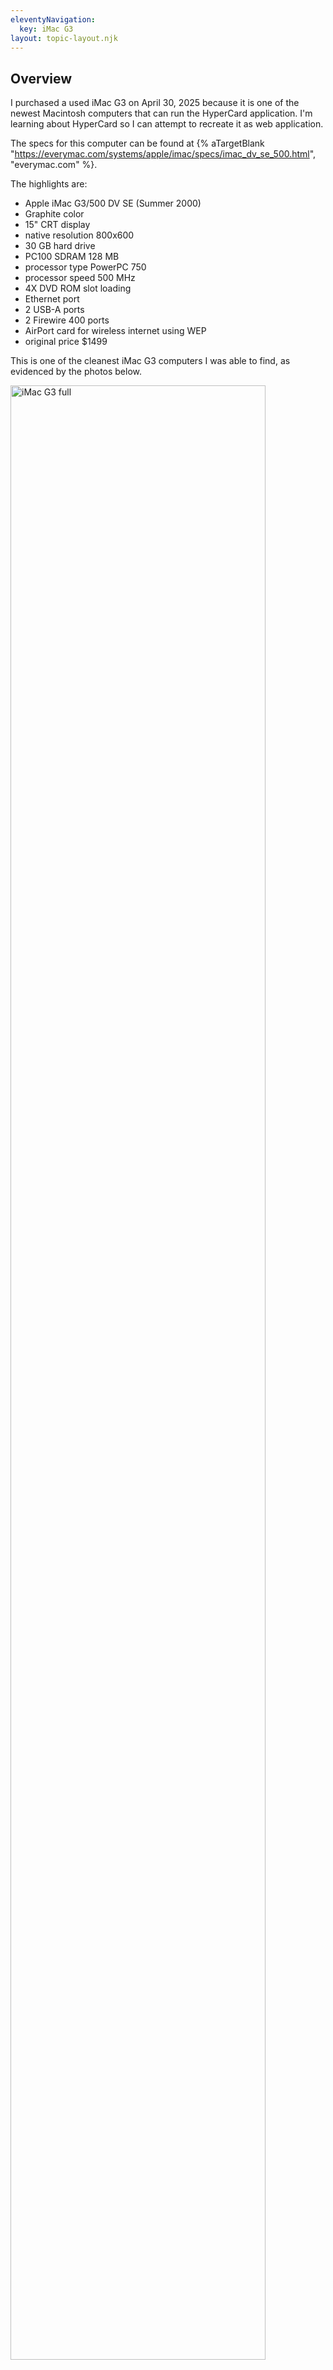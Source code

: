 ```yaml
---
eleventyNavigation:
  key: iMac G3
layout: topic-layout.njk
---
```


## Overview

I purchased a used iMac G3 on April 30, 2025
because it is one of the newest Macintosh computers
that can run the HyperCard application.
I'm learning about HyperCard so I can attempt to recreate it as web application.

The specs for this computer can be found at {% aTargetBlank
"https://everymac.com/systems/apple/imac/specs/imac_dv_se_500.html",
"everymac.com" %}.

The highlights are:

- Apple iMac G3/500 DV SE (Summer 2000)
- Graphite color
- 15" CRT display
- native resolution 800x600
- 30 GB hard drive
- PC100 SDRAM 128 MB
- processor type PowerPC 750
- processor speed 500 MHz
- 4X DVD ROM slot loading
- Ethernet port
- 2 USB-A ports
- 2 Firewire 400 ports
- AirPort card for wireless internet using WEP
- original price $1499

This is one of the cleanest iMac G3 computers I was able to find,
as evidenced by the photos below.

<img alt="iMac G3 full" style="width: 90%"
  src="/blog/assets/iMac-G3-full.jpg?v={{pkg.version}}">

<img alt="iMac G3 top" style="width: 90%"
  src="/blog/assets/iMac-G3-top.jpg?v={{pkg.version}}">

<img alt="iMac G3 bottom" style="width: 90%"
  src="/blog/assets/iMac-G3-bottom.jpg?v={{pkg.version}}">

<img alt="iMac G3 left" style="width: 90%"
  src="/blog/assets/iMac-G3-left.jpg?v={{pkg.version}}">

<img alt="iMac G3 right" style="width: 90%"
  src="/blog/assets/iMac-G3-right.jpg?v={{pkg.version}}">

<img alt="iMac G3 ports" style="width: 90%"
  src="/blog/assets/iMac-G3-ports.jpg?v={{pkg.version}}">

<img alt="iMac G3 back" style="width: 90%"
  src="/blog/assets/iMac-G3-back.jpg?v={{pkg.version}}">

<img alt="iMac G3 keyboard and mouse" style="width: 90%"
  src="/blog/assets/iMac-G3-keyboard-mouse.jpg?v={{pkg.version}}">

## Setup

Below are the steps I took to setup this computer.
Many of the steps required downloading software from
either {% aTargetBlank "https://macintoshgarden.org", "Macintosh Garden" %} or
{% aTargetBlank "https://www.macintoshrepository.org", "Macintosh Repository" %}
onto a modern Mac.

- Reinstall the operating system to run Mac OS 9.0.1 instead of OS X
  using the provided CD "iMac Software Restore".
- Insert a 32GB USB stick into the iMac G3.
- Erase the USB stick and format it as "Macintosh ? Extended".
- Use the USB stick to copy software from a modern Mac to the iMac G3.
- Install "Aladdin Stuffit Expander" from a self-extracting archive.
- Install the "Mac OS 9.1 Updater".
- Install the "Mac OS 9.2.1 Updater".
- Install HyperCard 4.2.1.
- Install "The Haunted House 1.0.2" HyperCard stack.
